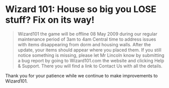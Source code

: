 # Wizard 101: House so big you LOSE stuff? Fix on its way!


> Wizard101 the game will be offline 08 May 2009 during our regular maintenance period of 3am to 4am Central time to address issues with items disappearing from dorm and housing walls. After the update, your items should appear where you placed them. If you still notice something is missing, please let Mr Lincoln know by submitting a bug report by going to Wizard101.com the website and clicking Help & Support. There you will find a link to Contact Us with all the details.

 Thank you for your patience while we continue to make improvements to Wizard101.




